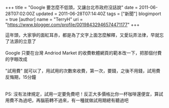 +++
title = "Google 要怎麼不低頭，又讓台北市政府沒話說"
date = 2011-06-28T07:02:00Z
updated = 2011-06-28T07:14:40Z
tags = ["新聞"]
blogimport = true 
[author]
	name = "TerryH"
	uri = "https://www.blogger.com/profile/00198432946574471177"
+++

這年頭，大家爭的面紅耳赤，都是為了文字上面怎麼解釋，又愛玩弄法律，早就忘了法源的立意了<br /><br />Google 只要在台灣 Andriod Market 的收費軟體網頁的範本改一下，把那個付費的字眼改成<br /><br /><span class="Apple-style-span">"試用費" </span>就可以了，用試用的次數來收費，第一次，要錢，之後不用錢，試用費反悔期，15分鐘<br /><br /><br />PS: 沒有法律規定，試用一定要免費吧！反正大多價格比你一杯咖啡還便宜，算試用費不為過吧，再腦筋轉不過來，有一種就做試用期總有聽過吧
